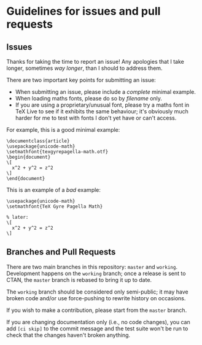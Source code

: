 # Guidelines for issues and pull requests

## Issues

Thanks for taking the time to report an issue!
Any apologies that I take longer, sometimes *way longer*, than I should to address them.

There are two important key points for submitting an issue:

* When submitting an issue, please include a *complete* minimal example.
* When loading maths fonts, please do so by *filename* only.
* If you are using a proprietary/unusual font, please try a maths font in TeX Live to see
  if it exhibits the same behaviour; it's obviously much harder for me to test with fonts
  I don't yet have or can't access.

For example, this is a good minimal example:

    \documentclass{article}
    \usepackage{unicode-math}
    \setmathfont{texgyrepagella-math.otf}
    \begin{document}
    \[
      x^2 + y^2 = z^2
    \]
    \end{document}

This is an example of a *bad* example:

    \usepackage{unicode-math}
    \setmathfont{TeX Gyre Pagella Math}

    % later:
    \[
      x^2 + y^2 = z^2
    \]

## Branches and Pull Requests

There are two main branches in this repository: `master` and `working`.
Development happens on the `working` branch; once a release is sent to CTAN,
the `master` branch is rebased to bring it up to date.

The `working` branch should be considered only semi-public; it may have broken
code and/or use force-pushing to rewrite history on occasions.

If you wish to make a contribution, please start from the `master` branch.

If you are changing documentation only (i.e., no code changes), you can add
`[ci skip]` to the commit message and the test suite won't be run to check that
the changes haven't broken anything.

